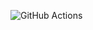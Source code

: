 <!--[GitHubWorkflowProject](https://github.com/github/docs/actions/workflows/main.yml/badge.svg)-->
![GitHub Actions](https://github.com/DJeJa003/GitHubWorkflowProject/blob/master/.github/workflows/GitHubWorkflowProject20240110103453.yml/badge.svg)
